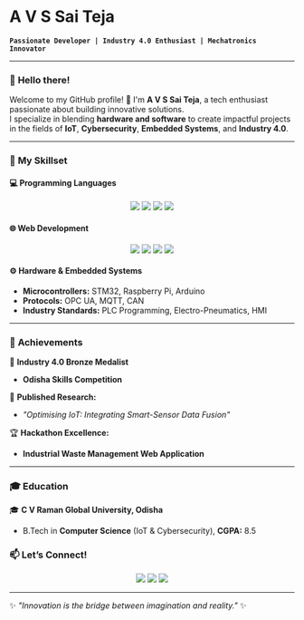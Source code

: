 #  **A V S Sai Teja**  
**`Passionate Developer | Industry 4.0 Enthusiast | Mechatronics Innovator`**

---

### 👋 **Hello there!**  
Welcome to my GitHub profile! 🚀 I'm **A V S Sai Teja**, a tech enthusiast passionate about building innovative solutions.  
I specialize in blending **hardware and software** to create impactful projects in the fields of **IoT**, **Cybersecurity**, **Embedded Systems**, and **Industry 4.0**.


---

### 🔧 **My Skillset**  

#### 💻 **Programming Languages**  
<p align="center">
   <img src="https://img.shields.io/badge/-C-blue?style=for-the-badge&logo=c" />
   <img src="https://img.shields.io/badge/-Python-3776AB?style=for-the-badge&logo=python&logoColor=white" />
   <img src="https://img.shields.io/badge/-Java-orange?style=for-the-badge&logo=java&logoColor=white" />
   <img src="https://img.shields.io/badge/-JavaScript-F7DF1E?style=for-the-badge&logo=javascript&logoColor=black" />
</p>

#### 🌐 **Web Development**  
<p align="center">
   <img src="https://img.shields.io/badge/-HTML5-E34F26?style=for-the-badge&logo=html5&logoColor=white" />
   <img src="https://img.shields.io/badge/-CSS3-1572B6?style=for-the-badge&logo=css3&logoColor=white" />
   <img src="https://img.shields.io/badge/-Node.js-339933?style=for-the-badge&logo=node.js&logoColor=white" />
   <img src="https://img.shields.io/badge/-Express.js-000000?style=for-the-badge&logo=express&logoColor=white" />
</p>

#### ⚙️ **Hardware & Embedded Systems**  
- **Microcontrollers:** STM32, Raspberry Pi, Arduino  
- **Protocols:** OPC UA, MQTT, CAN  
- **Industry Standards:** PLC Programming, Electro-Pneumatics, HMI  

---

### 🌟 **Achievements**  

🏅 **Industry 4.0 Bronze Medalist**  
- **Odisha Skills Competition**  

📜 **Published Research:**  
- *"Optimising IoT: Integrating Smart-Sensor Data Fusion"*  

🏆 **Hackathon Excellence:**  
- **Industrial Waste Management Web Application**  

---

### 🎓 **Education**  
🎓 **C V Raman Global University, Odisha**  
- B.Tech in **Computer Science** (IoT & Cybersecurity), **CGPA:** 8.5  



### 📫 **Let’s Connect!**  
<p align="center">
   <a href="mailto:saiteja00121@gmail.com"><img src="https://img.shields.io/badge/Email-D14836?style=for-the-badge&logo=gmail&logoColor=white" /></a>
   <a href="https://www.linkedin.com/in/yourlinkedin"><img src="https://img.shields.io/badge/LinkedIn-0077B5?style=for-the-badge&logo=linkedin&logoColor=white" /></a>
   <a href="https://yourportfolio.com"><img src="https://img.shields.io/badge/Portfolio-4E69C8?style=for-the-badge&logo=About.me&logoColor=white" /></a>
</p>

---

✨ *"Innovation is the bridge between imagination and reality."* ✨
